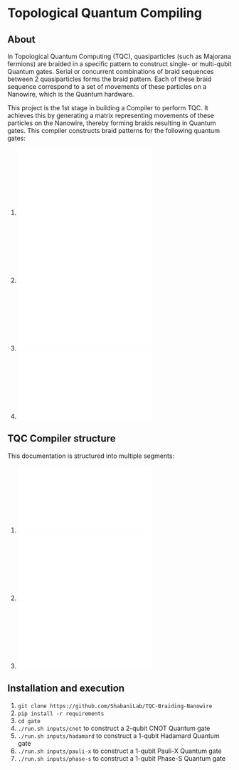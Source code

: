# Topological Quantum Compiling

## About
In Topological Quantum Computing (TQC), quasiparticles (such as Majorana fermions) are braided in a specific pattern to construct single- or multi-qubit Quantum gates. Serial or concurrent combinations of braid sequences between 2 quasiparticles forms the braid pattern. Each of these braid sequence correspond to a set of movements of these particles on a Nanowire, which is the Quantum hardware.

This project is the 1st stage in building a Compiler to perform TQC. It achieves this by generating a matrix representing movements of these particles on the Nanowire, thereby forming braids resulting in Quantum gates. This compiler constructs braid patterns for the following quantum gates:

1. ![CNOT (2 Qubits)](docs/cnot/README.md)
1. ![Hadamard (1 Qubit)](docs/hadamard/README.md)
1. ![Pauli-X (1 Qubit)](docs/pauli-x/README.md)
1. ![Phase S (1 Qubit)](docs/phase-s/README.md)

## TQC Compiler structure

This documentation is structured into multiple segments:

1. ![Compiler Algorithm](docs/DOC-ALGORITHM.md)
1. ![Word Done in stages](docs/DOC-WORK.md)
1. ![Compiler architecture program](docs/DOC-ARCHITECTURE.md)

## Installation and execution

1. `git clone https://github.com/ShabaniLab/TQC-Braiding-Nanowire`
1. `pip install -r requirements`
1. `cd gate`
1. `./run.sh inputs/cnot` to construct a 2-qubit CNOT Quantum gate
1. `./run.sh inputs/hadamard` to construct a 1-qubit Hadamard Quantum gate
1. `./run.sh inputs/pauli-x` to construct a 1-qubit Pauli-X Quantum gate
1. `./run.sh inputs/phase-s` to construct a 1-qubit Phase-S Quantum gate
